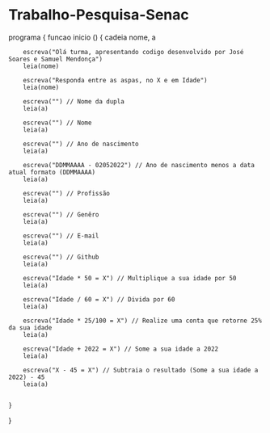 # Trabalho-Pesquisa-Senac

programa
{
	funcao inicio ()
	{
		cadeia nome, a


		escreva("Olá turma, apresentando codigo desenvolvido por José Soares e Samuel Mendonça")
		leia(nome)
		
		escreva("Responda entre as aspas, no X e em Idade")
		leia(nome)
		
		escreva("") // Nome da dupla
		leia(a)
		
		escreva("") // Nome
		leia(a)
		
		escreva("") // Ano de nascimento
		leia(a)
		
		escreva("DDMMAAAA - 02052022") // Ano de nascimento menos a data atual formato (DDMMAAAA)
		leia(a)
		
		escreva("") // Profissão
		leia(a)
		
		escreva("") // Genêro
		leia(a)
		
		escreva("") // E-mail
		leia(a)
		
		escreva("") // Github
		leia(a)
		
		escreva("Idade * 50 = X") // Multiplique a sua idade por 50
		leia(a)
		
		escreva("Idade / 60 = X") // Divida por 60
		leia(a)
		
		escreva("Idade * 25/100 = X") // Realize uma conta que retorne 25% da sua idade
		leia(a)
		
		escreva("Idade + 2022 = X") // Some a sua idade a 2022
		leia(a)
		
		escreva("X - 45 = X") // Subtraia o resultado (Some a sua idade a 2022) - 45
		leia(a)


	}
}
